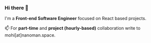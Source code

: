 ### Hi there 👋

I'm a **Front-end Software Engineer** focused on React based projects.

📫 For **part-time** and **project (hourly-based)** collaboration write to mohi[at]nanoman.space.

<!--
**mahdikhashan/mahdikhashan** is a ✨ _special_ ✨ repository because its `README.md` (this file) appears on your GitHub profile.

Here are some ideas to get you started:

- 🔭 I’m currently working on ...
- 🌱 I’m currently learning ...
- 👯 I’m looking to collaborate on ...
- 🤔 I’m looking for help with ...
- 💬 Ask me about ...
- 📫 How to reach me: ...
- 😄 Pronouns: ...
- ⚡ Fun fact: ...
-->
